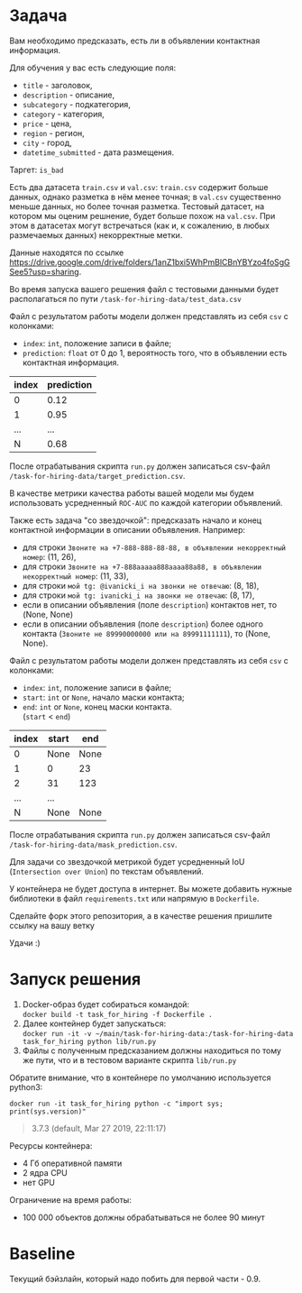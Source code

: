 # Задача

Вам необходимо предсказать, есть ли в объявлении контактная информация.

Для обучения у вас есть следующие поля:
* `title` - заголовок,
* `description` - описание,
* `subcategory` - подкатегория,
* `category` - категория,
* `price` - цена,
* `region` - регион,
* `city` - город,
* `datetime_submitted` - дата размещения.

Таргет: `is_bad`

Есть два датасета `train.csv` и `val.csv`: `train.csv` содержит больше данных, однако разметка в нём менее точная; в `val.csv` существенно меньше данных, но более точная разметка.
Тестовый датасет, на котором мы оценим решнение, будет больше похож на `val.csv`.
При этом в датасетах могут встречаться (как и, к сожалению, в любых размечаемых данных) некорректные метки.

Данные находятся по ссылке https://drive.google.com/drive/folders/1anZ1bxi5WhPmBlCBnYBYzo4foSgGSee5?usp=sharing. 

Во время запуска вашего решения файл с тестовыми данными будет располагаться по пути `/task-for-hiring-data/test_data.csv`

Файл с результатом работы модели должен представлять из себя `csv` с колонками:
* `index`: `int`, положение записи в файле;
* `prediction`: `float` от 0 до 1, вероятность того, что в объявлении есть контактная информация.

|index  |prediction|
|-------|----------|
|0|0.12|
|1|0.95|
|...|...|
|N|0.68|

После отрабатывания скрипта `run.py` должен записаться csv-файл `/task-for-hiring-data/target_prediction.csv`.

В качестве метрики качества работы вашей модели мы будем использовать усредненный `ROC-AUC` по каждой категории объявлений.

Также есть задача "со звездочкой": предсказать начало и конец контактной информации в описании объявления. Например:
* для строки `Звоните на +7-888-888-88-88, в объявлении некорректный номер`: (11, 26),
* для строки `Звоните на +7-888aaaaa888aaaa88a88, в объявлении некорректный номер`: (11, 33),
* для строки `мой tg: @ivanicki_i на звонки не отвечаю`: (8, 18),
* для строки `мой tg: ivanicki_i на звонки не отвечаю`: (8, 17),
* если в описании объявления (поле `description`) контактов нет, то (None, None)
* если в описании объявления (поле `description`) более одного контакта (`Звоните не 89990000000 или на 89991111111`), то (None, None).

Файл с результатом работы модели должен представлять из себя `csv` с колонками:
* `index`: `int`, положение записи в файле;
* `start`: `int` or `None`, начало маски контакта;
* `end`: `int` or `None`, конец маски контакта.\
(`start` < `end`)

|index  |start|end|
|-------|----------|-----|
|0|None|None|
|1|0|23
|2|31|123
|...|...|
|N|None|None

После отрабатывания скрипта `run.py` должен записаться csv-файл `/task-for-hiring-data/mask_prediction.csv`.

Для задачи со звездочкой метрикой будет усредненный IoU (`Intersection over Union`) по текстам объявлений.

У контейнера не будет доступа в интернет.
Вы можете добавить нужные библиотеки в файл `requirements.txt` или напрямую в `Dockerfile`.

Сделайте форк этого репозитория, а в качестве решения пришлите ссылку на вашу ветку

Удачи :)

# Запуск решения
1. Docker-образ будет собираться командой:\
```docker build -t task_for_hiring -f Dockerfile .```
2. Далее контейнер будет запускаться:\
```docker run -it -v ~/main/task-for-hiring-data:/task-for-hiring-data task_for_hiring python lib/run.py```
3. Файлы с полученным предсказанием должны находиться по тому же пути, что и в тестовом варианте скрипта `lib/run.py`

Обратите внимание, что в контейнере по умолчанию используется python3:

```docker run -it task_for_hiring python -c "import sys; print(sys.version)"```
> 3.7.3 (default, Mar 27 2019, 22:11:17)

Ресурсы контейнера:
* 4 Гб оперативной памяти
* 2 ядра CPU
* нет GPU

Ограничение на время работы:
* 100 000 объектов должны обрабатываться не более 90 минут

# Baseline

Текущий бэйзлайн, который надо побить для первой части - 0.9.


